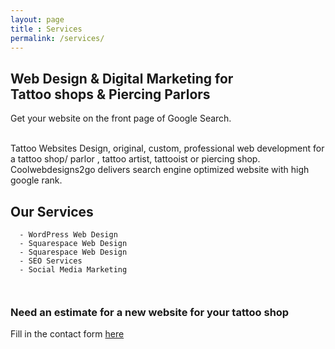 ```yaml
---
layout: page
title : Services
permalink: /services/
---
```

<h2 id="our-services">Web Design  & Digital Marketing for <br>Tattoo shops  & Piercing Parlors</h2>
<p>Get your website on the front page of Google Search.</p>
<p><br>
Tattoo Websites Design, original, custom, professional web development for  a tattoo shop/ parlor , tattoo artist, 
tattooist or piercing shop. Coolwebdesigns2go delivers search engine optimized website with high google rank.</p>

<h2 id="our-services">Our Services</h2>
<div class="language-plaintext highlighter-rouge"><div class="highlight"><pre class="highlight"><code>  - WordPress Web Design
  - Squarespace Web Design
  - Squarespace Web Design
  - SEO Services
  - Social Media Marketing
  
</code></pre></div></div>

<h3>Need an estimate for a new website for your tattoo shop</h3>

<p>Fill in the contact form <a href="https://coolwebdesigns2go.com/contact/">here</a></p>


